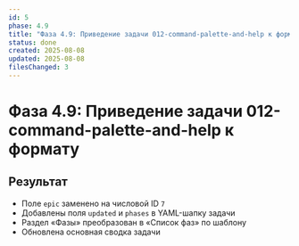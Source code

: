 ```yaml
---
id: 5
phase: 4.9
title: "Фаза 4.9: Приведение задачи 012-command-palette-and-help к формату"
status: done
created: 2025-08-08
updated: 2025-08-08
filesChanged: 3
---
```

# Фаза 4.9: Приведение задачи 012-command-palette-and-help к формату

## Результат
- Поле `epic` заменено на числовой ID `7`
- Добавлены поля `updated` и `phases` в YAML-шапку задачи
- Раздел «Фазы» преобразован в «Список фаз» по шаблону
- Обновлена основная сводка задачи
